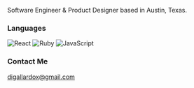 Software Engineer & Product Designer based in Austin, Texas.

### Languages
![React](https://img.shields.io/badge/-React-61dbfb?&logo=React&logoColor=fff)
![Ruby](https://img.shields.io/badge/-Ruby-E0115F?&logo=Ruby&logoColor=fff)
![JavaScript](https://img.shields.io/badge/-JavaScript-f0db4f?&logo=JavaScript&logoColor=fff)

### Contact Me
[digallardox@gmail.com](mailto:digallardox@gmail.com)
